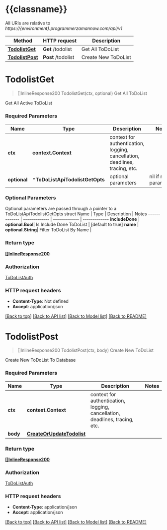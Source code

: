 # {{classname}}

All URIs are relative to *https://{environment}.programmerzamannow.com/api/v1*

Method | HTTP request | Description
------------- | ------------- | -------------
[**TodolistGet**](ToDoListApi.md#TodolistGet) | **Get** /todolist | Get All ToDoList
[**TodolistPost**](ToDoListApi.md#TodolistPost) | **Post** /todolist | Create New ToDoList

# **TodolistGet**
> []InlineResponse200 TodolistGet(ctx, optional)
Get All ToDoList

Get All Active ToDoList

### Required Parameters

Name | Type | Description  | Notes
------------- | ------------- | ------------- | -------------
 **ctx** | **context.Context** | context for authentication, logging, cancellation, deadlines, tracing, etc.
 **optional** | ***ToDoListApiTodolistGetOpts** | optional parameters | nil if no parameters

### Optional Parameters
Optional parameters are passed through a pointer to a ToDoListApiTodolistGetOpts struct
Name | Type | Description  | Notes
------------- | ------------- | ------------- | -------------
 **includeDone** | **optional.Bool**| Is Include Done ToDoList | [default to true]
 **name** | **optional.String**| Filter ToDoList By Name | 

### Return type

[**[]InlineResponse200**](inline_response_200.md)

### Authorization

[ToDoListAuth](../README.md#ToDoListAuth)

### HTTP request headers

 - **Content-Type**: Not defined
 - **Accept**: application/json

[[Back to top]](#) [[Back to API list]](../README.md#documentation-for-api-endpoints) [[Back to Model list]](../README.md#documentation-for-models) [[Back to README]](../README.md)

# **TodolistPost**
> []InlineResponse200 TodolistPost(ctx, body)
Create New ToDoList

Create New ToDoList To Database

### Required Parameters

Name | Type | Description  | Notes
------------- | ------------- | ------------- | -------------
 **ctx** | **context.Context** | context for authentication, logging, cancellation, deadlines, tracing, etc.
  **body** | [**CreateOrUpdateTodolist**](CreateOrUpdateTodolist.md)|  | 

### Return type

[**[]InlineResponse200**](inline_response_200.md)

### Authorization

[ToDoListAuth](../README.md#ToDoListAuth)

### HTTP request headers

 - **Content-Type**: application/json
 - **Accept**: application/json

[[Back to top]](#) [[Back to API list]](../README.md#documentation-for-api-endpoints) [[Back to Model list]](../README.md#documentation-for-models) [[Back to README]](../README.md)

